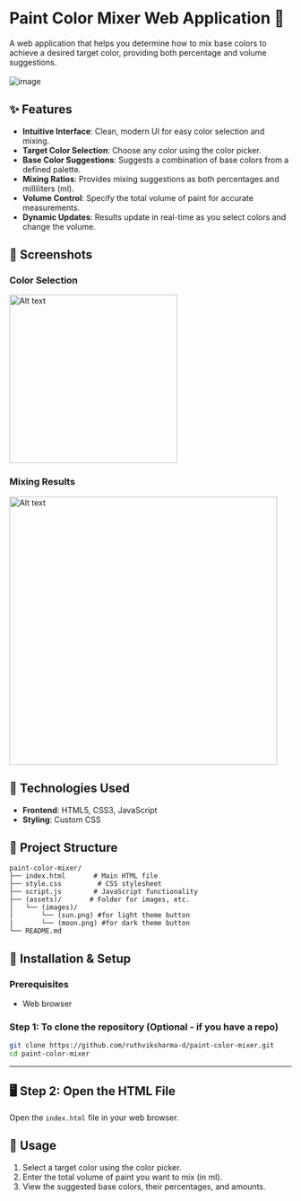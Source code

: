 # Paint Color Mixer Web Application 🎨

A web application that helps you determine how to mix base colors to achieve a desired target color, providing both percentage and volume suggestions.
<br><br>
![image](https://github.com/user-attachments/assets/ae557904-64ae-4c73-ab7a-1edfd339745e)
<br>
## ✨ Features

-   **Intuitive Interface**: Clean, modern UI for easy color selection and mixing.
-   **Target Color Selection**: Choose any color using the color picker.
-   **Base Color Suggestions**: Suggests a combination of base colors from a defined palette.
-   **Mixing Ratios**: Provides mixing suggestions as both percentages and milliliters (ml).
-   **Volume Control**: Specify the total volume of paint for accurate measurements.
-   **Dynamic Updates**: Results update in real-time as you select colors and change the volume.

## 📱 Screenshots

### Color Selection

<img src="https://github.com/user-attachments/assets/531f76b3-65ca-438f-96f3-0a54f6639d76" alt="Alt text" width="300">

### Mixing Results

<img src="https://github.com/user-attachments/assets/6b266737-61c6-448d-827f-43324fb1d5d7" alt="Alt text" width="478">

## 🔧 Technologies Used

-   **Frontend**: HTML5, CSS3, JavaScript
-   **Styling**: Custom CSS

## 📁 Project Structure

```
paint-color-mixer/
├── index.html       # Main HTML file
├── style.css         # CSS stylesheet
├── script.js        # JavaScript functionality
├── (assets)/       # Folder for images, etc.
│   └── (images)/
│       └── (sun.png) #for light theme button
|       └── (moon.png) #for dark theme button 
└── README.md        
```

## 🚀 Installation & Setup

### Prerequisites

-   Web browser

### Step 1: To clone the repository (Optional - if you have a repo)

```bash
git clone https://github.com/ruthviksharma-d/paint-color-mixer.git
cd paint-color-mixer
```
---
## 🖥️ Step 2: Open the HTML File

Open the `index.html` file in your web browser.


## 🧰 Usage

1. Select a target color using the color picker.
2. Enter the total volume of paint you want to mix (in ml).
3. View the suggested base colors, their percentages, and amounts.
